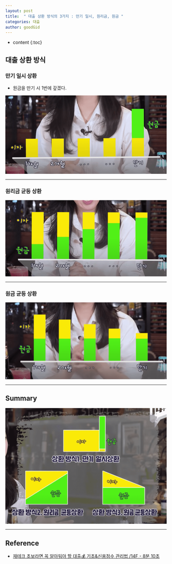 ```yaml
---
layout: post
title:  " 대출 상환 방식의 3가지 : 만기 일시, 원리금, 원금 "
categories: 대출
author: goodGid
---
```

* content
{:toc}

## 대출 상환 방식

### 만기 일시 상환

* 원금을 만기 시 1번에 갚겠다.

![](/assets/img/loan/Loan-Repayment-Method_1.png)




---

### 원리금 균등 상환

![](/assets/img/loan/Loan-Repayment-Method_2.png)

---

### 원금 균등 상환

![](/assets/img/loan/Loan-Repayment-Method_3.png)


---

## Summary

![](/assets/img/loan/Loan-Repayment-Method_4.png)

---

## Reference

* [재테크 초보라면 꼭 알아둬야 할 대출💰 기초&신용점수 관리법 /14F - 8분 10초](https://www.youtube.com/watch?v=W1GeuXN5zrQ&t=490s)